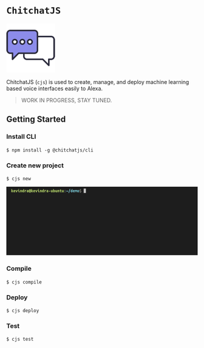 # `ChitchatJS`

![](./images/logo/128x128.png)

ChitchatJS (`cjs`) is used to create, manage, and deploy machine learning based voice interfaces easily to Alexa.

> WORK IN PROGRESS, STAY TUNED.

## Getting Started

### Install CLI

```
$ npm install -g @chitchatjs/cli
```

### Create new project

```
$ cjs new
```

![](./images/gifs/create-project.gif)

### Compile

```
$ cjs compile
```

### Deploy

```
$ cjs deploy
```

### Test

```
$ cjs test
```